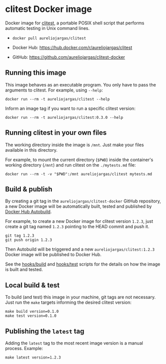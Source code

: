 # clitest Docker image

Docker image for [clitest](https://github.com/aureliojargas/clitest), a portable POSIX shell script that performs automatic testing in Unix command lines.

- `docker pull aureliojargas/clitest`

- Docker Hub: https://hub.docker.com/r/aureliojargas/clitest

- GitHub: https://github.com/aureliojargas/clitest-docker


## Running this image

This image behaves as an executable program. You only have to pass the arguments to clitest. For example, using `--help`:

    docker run --rm -t aureliojargas/clitest --help

Inform an image tag if you want to run a specific clitest version:

    docker run --rm -t aureliojargas/clitest:0.3.0 --help


## Running clitest in your own files

The working directory inside the image is `/mnt`. Just make your files available in this directory.

For example, to mount the current directory (`$PWD`) inside the container's working directory (`/mnt`) and run clitest on the `./mytests.md` file:

    docker run --rm -t -v "$PWD":/mnt aureliojargas/clitest mytests.md


## Build & publish

By creating a git tag in the `aureliojargas/clitest-docker` GitHub repository, a new Docker image will be automatically built, tested and published by [Docker Hub Autobuild](https://docs.docker.com/docker-hub/builds/).

For example, to create a new Docker image for clitest version `1.2.3`, just create a git tag named `1.2.3` pointing to the HEAD commit and push it.

    git tag 1.2.3
    git push origin 1.2.3

Then Autobuild will be triggered and a new `aureliojargas/clitest:1.2.3` Docker image will be published to Docker Hub.

See the [hooks/build](https://github.com/aureliojargas/clitest-docker/blob/master/hooks/build) and [hooks/test](https://github.com/aureliojargas/clitest-docker/blob/master/hooks/test) scripts for the details on how the image is built and tested.


## Local build & test

To build (and test) this image in your machine, git tags are not necessary. Just run the `make` targets informing the desired clitest version:

    make build version=0.1.0
    make test version=0.1.0


## Publishing the `latest` tag

Adding the `latest` tag to the most recent image version is a manual process. Example:

    make latest version=1.2.3
